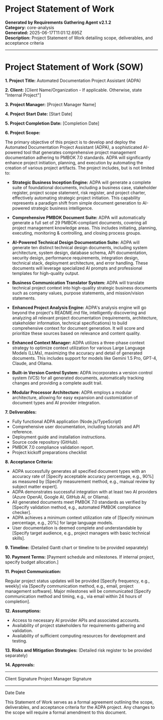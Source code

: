 # Project Statement of Work

**Generated by Requirements Gathering Agent v2.1.2**  
**Category:** core-analysis  
**Generated:** 2025-06-17T11:01:12.695Z  
**Description:** Project Statement of Work detailing scope, deliverables, and acceptance criteria

---

# Project Statement of Work (SOW)

**1. Project Title:** Automated Documentation Project Assistant (ADPA)

**2. Client:**  [Client Name/Organization -  If applicable. Otherwise, state "Internal Project"]

**3. Project Manager:** [Project Manager Name]

**4. Project Start Date:** [Start Date]

**5. Project Completion Date:** [Completion Date]


**6. Project Scope:**

The primary objective of this project is to develop and deploy the Automated Documentation Project Assistant (ADPA), a sophisticated AI-powered tool that generates comprehensive project management documentation adhering to PMBOK 7.0 standards.  ADPA will significantly enhance project initiation, planning, and execution by automating the creation of various project artifacts.  The project includes, but is not limited to:

* **Strategic Business Inception Engine:**  ADPA will generate a complete suite of foundational documents, including a business case, stakeholder register, project scope statement, risk register, and project charter, effectively automating strategic project initiation.  This capability represents a paradigm shift from simple document generation to AI-powered strategic business intelligence.

* **Comprehensive PMBOK Document Suite:** ADPA will automatically generate a full set of 29 PMBOK-compliant documents, covering all project management knowledge areas. This includes initiating, planning, executing, monitoring & controlling, and closing process groups.

* **AI-Powered Technical Design Documentation Suite:** ADPA will generate ten distinct technical design documents, including system architecture, system design, database schema, API documentation, security design, performance requirements, integration design, technical stack, deployment architecture, and error handling.  These documents will leverage specialized AI prompts and professional templates for high-quality output.

* **Business Communication Translator System:** ADPA will translate technical project context into high-quality strategic business documents such as company values, purpose statements, and mission/vision statements.

* **Enhanced Project Analysis Engine:** ADPA's analysis engine will go beyond the project's README.md file, intelligently discovering and analyzing all relevant project documentation (requirements, architecture, stakeholder information, technical specifications) to build comprehensive context for document generation.  It will score and prioritize these sources based on relevance and content quality.

* **Enhanced Context Manager:**  ADPA utilizes a three-phase context strategy to optimize context utilization for various Large Language Models (LLMs), maximizing the accuracy and detail of generated documents.  This includes support for models like Gemini 1.5 Pro, GPT-4, Claude, and Ollama.

* **Built-in Version Control System:** ADPA incorporates a version control system (VCS) for all generated documents, automatically tracking changes and providing a complete audit trail.

* **Modular Processor Architecture:** ADPA employs a modular architecture, allowing for easy expansion and customization of document types and AI provider integration.


**7. Deliverables:**

* Fully functional ADPA application (Node.js/TypeScript)
* Comprehensive user documentation, including tutorials and API reference.
* Deployment guide and installation instructions.
* Source code repository (GitHub).
* PMBOK 7.0 compliance validation report.
* Project kickoff preparations checklist

**8. Acceptance Criteria:**

* ADPA successfully generates all specified document types with an accuracy rate of [Specify acceptable accuracy percentage, e.g., 90%] as measured by [Specify measurement method, e.g., manual review by subject matter expert].
* ADPA demonstrates successful integration with at least two AI providers (Azure OpenAI, Google AI, GitHub AI, or Ollama).
* All generated documents meet PMBOK 7.0 standards as verified by [Specify validation method, e.g., automated PMBOK compliance checker].
* ADPA achieves a minimum context utilization rate of [Specify minimum percentage, e.g., 20%] for large language models.
* User documentation is deemed complete and understandable by [Specify target audience, e.g., project managers with basic technical skills].


**9.  Timeline:**  (Detailed Gantt chart or timeline to be provided separately)

**10.  Payment Terms:** [Payment schedule and milestones.  If internal project, specify budget allocation.]

**11.  Project Communication:**

Regular project status updates will be provided [Specify frequency, e.g., weekly] via [Specify communication method, e.g., email, project management software].  Major milestones will be communicated [Specify communication method and timing, e.g., via email within 24 hours of completion].

**12.  Assumptions:**

* Access to necessary AI provider APIs and associated accounts.
* Availability of project stakeholders for requirements gathering and validation.
* Availability of sufficient computing resources for development and testing.

**13.  Risks and Mitigation Strategies:** (Detailed risk register to be provided separately)

**14.  Approvals:**

_________________________                     _________________________
Client Signature                                     Project Manager Signature

_________________________                     _________________________
Date                                                  Date


This Statement of Work serves as a formal agreement outlining the scope, deliverables, and acceptance criteria for the ADPA project.  Any changes to the scope will require a formal amendment to this document.
